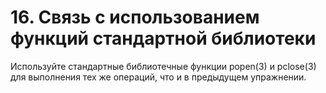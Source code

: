# 16. Связь с использованием функций стандартной библиотеки

Используйте стандартные библиотечные функции popen(3) и pclose(3) для выполнения тех же операций, что и в предыдущем упражнении.
